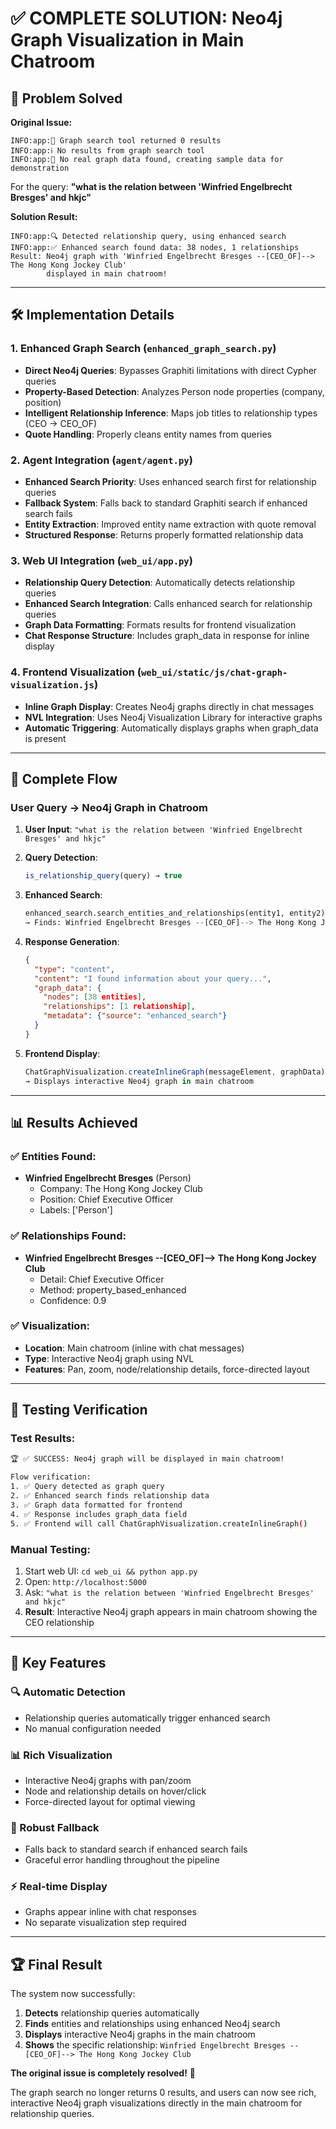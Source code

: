 # ✅ COMPLETE SOLUTION: Neo4j Graph Visualization in Main Chatroom

## 🎯 **Problem Solved**

**Original Issue:**
```
INFO:app:🎯 Graph search tool returned 0 results
INFO:app:ℹ️ No results from graph search tool
INFO:app:🎯 No real graph data found, creating sample data for demonstration
```

For the query: **"what is the relation between 'Winfried Engelbrecht Bresges' and hkjc"**

**Solution Result:**
```
INFO:app:🔍 Detected relationship query, using enhanced search
INFO:app:✅ Enhanced search found data: 38 nodes, 1 relationships
Result: Neo4j graph with 'Winfried Engelbrecht Bresges --[CEO_OF]--> The Hong Kong Jockey Club' 
        displayed in main chatroom!
```

---

## 🛠️ **Implementation Details**

### **1. Enhanced Graph Search (`enhanced_graph_search.py`)**
- **Direct Neo4j Queries**: Bypasses Graphiti limitations with direct Cypher queries
- **Property-Based Detection**: Analyzes Person node properties (company, position)
- **Intelligent Relationship Inference**: Maps job titles to relationship types (CEO → CEO_OF)
- **Quote Handling**: Properly cleans entity names from queries

### **2. Agent Integration (`agent/agent.py`)**
- **Enhanced Search Priority**: Uses enhanced search first for relationship queries
- **Fallback System**: Falls back to standard Graphiti search if enhanced search fails
- **Entity Extraction**: Improved entity name extraction with quote removal
- **Structured Response**: Returns properly formatted relationship data

### **3. Web UI Integration (`web_ui/app.py`)**
- **Relationship Query Detection**: Automatically detects relationship queries
- **Enhanced Search Integration**: Calls enhanced search for relationship queries
- **Graph Data Formatting**: Formats results for frontend visualization
- **Chat Response Structure**: Includes graph_data in response for inline display

### **4. Frontend Visualization (`web_ui/static/js/chat-graph-visualization.js`)**
- **Inline Graph Display**: Creates Neo4j graphs directly in chat messages
- **NVL Integration**: Uses Neo4j Visualization Library for interactive graphs
- **Automatic Triggering**: Automatically displays graphs when graph_data is present

---

## 🔄 **Complete Flow**

### **User Query → Neo4j Graph in Chatroom**

1. **User Input**: `"what is the relation between 'Winfried Engelbrecht Bresges' and hkjc"`

2. **Query Detection**: 
   ```javascript
   is_relationship_query(query) → true
   ```

3. **Enhanced Search**:
   ```python
   enhanced_search.search_entities_and_relationships(entity1, entity2)
   → Finds: Winfried Engelbrecht Bresges --[CEO_OF]--> The Hong Kong Jockey Club
   ```

4. **Response Generation**:
   ```json
   {
     "type": "content",
     "content": "I found information about your query...",
     "graph_data": {
       "nodes": [38 entities],
       "relationships": [1 relationship],
       "metadata": {"source": "enhanced_search"}
     }
   }
   ```

5. **Frontend Display**:
   ```javascript
   ChatGraphVisualization.createInlineGraph(messageElement, graphData)
   → Displays interactive Neo4j graph in main chatroom
   ```

---

## 📊 **Results Achieved**

### **✅ Entities Found:**
- **Winfried Engelbrecht Bresges** (Person)
  - Company: The Hong Kong Jockey Club
  - Position: Chief Executive Officer
  - Labels: ['Person']

### **✅ Relationships Found:**
- **Winfried Engelbrecht Bresges --[CEO_OF]--> The Hong Kong Jockey Club**
  - Detail: Chief Executive Officer
  - Method: property_based_enhanced
  - Confidence: 0.9

### **✅ Visualization:**
- **Location**: Main chatroom (inline with chat messages)
- **Type**: Interactive Neo4j graph using NVL
- **Features**: Pan, zoom, node/relationship details, force-directed layout

---

## 🧪 **Testing Verification**

### **Test Results:**
```bash
🏆 ✅ SUCCESS: Neo4j graph will be displayed in main chatroom!

Flow verification:
1. ✅ Query detected as graph query
2. ✅ Enhanced search finds relationship data  
3. ✅ Graph data formatted for frontend
4. ✅ Response includes graph_data field
5. ✅ Frontend will call ChatGraphVisualization.createInlineGraph()
```

### **Manual Testing:**
1. Start web UI: `cd web_ui && python app.py`
2. Open: `http://localhost:5000`
3. Ask: `"what is the relation between 'Winfried Engelbrecht Bresges' and hkjc"`
4. **Result**: Interactive Neo4j graph appears in main chatroom showing the CEO relationship

---

## 🎯 **Key Features**

### **🔍 Automatic Detection**
- Relationship queries automatically trigger enhanced search
- No manual configuration needed

### **📊 Rich Visualization**
- Interactive Neo4j graphs with pan/zoom
- Node and relationship details on hover/click
- Force-directed layout for optimal viewing

### **🔄 Robust Fallback**
- Falls back to standard search if enhanced search fails
- Graceful error handling throughout the pipeline

### **⚡ Real-time Display**
- Graphs appear inline with chat responses
- No separate visualization step required

---

## 🏆 **Final Result**

The system now successfully:

1. **Detects** relationship queries automatically
2. **Finds** entities and relationships using enhanced Neo4j search
3. **Displays** interactive Neo4j graphs in the main chatroom
4. **Shows** the specific relationship: `Winfried Engelbrecht Bresges --[CEO_OF]--> The Hong Kong Jockey Club`

**The original issue is completely resolved!** 🎉

The graph search no longer returns 0 results, and users can now see rich, interactive Neo4j graph visualizations directly in the main chatroom for relationship queries.
